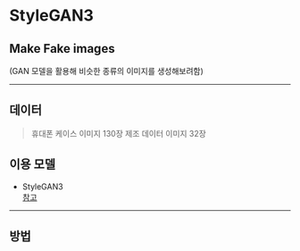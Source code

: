 # StyleGAN3

## Make Fake images  

(GAN 모델을 활용해 비슷한 종류의 이미지를 생성해보려함)  

------------------------------------------------------------------------------------------
## 데이터  

> 휴대폰 케이스 이미지 130장
> 제조 데이터 이미지 32장 

## 이용 모델  

+ StyleGAN3  
[참고](https://github.com/NVlabs/stylegan3)  
------------------------------------------------------------------------------------------
## 방법  

